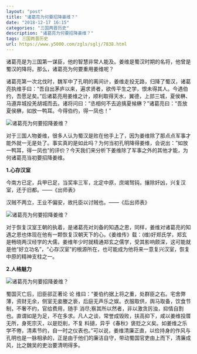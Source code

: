```yaml
---
layout: "post"
title: "诸葛亮为何要招降姜维？"
date: "2018-12-17 16:15"
categories: "三国两晋历史"
description: "诸葛亮为何要招降姜维？"
tags: 三国两晋历史
url: https://www.y5000.com/zgls/sglj/7838.html
---
```






诸葛亮是为三国第一谋臣，他的智慧非常人能及。姜维是蜀汉时期的名将，他曾是蜀汉的降将。那么，诸葛亮为何要重用姜维呢？

诸葛亮第一次北伐时，魏军中了孔明的离间计，姜维走投无路，归降了蜀汉，诸葛亮执维手曰：“吾自出茅庐以来，遍求贤者，欲传平生之学，恨未得其人。今遇伯约，吾愿足矣。”后诸葛亮用姜维之计，顺利取得天水，翼德，上邽三城，夏侯楙、马遵弃城投羌胡城而去。诸将问曰：“丞相何不去追摛夏候楙？”诸葛亮曰：“吾放夏侯楙，如放一鸭耳。今得伯约，得一凤也！”

![诸葛亮为何要招降姜维？](/uploads/allimg/161220/6-161220161034437.JPG)

对于三国人物姜维，很多人认为蜀汉是败在他手上了，因为姜维除了那点点军事才能外就一无是处了。事实真的是如此吗？为何当初孔明降得姜维，会说出：”如放一鸭耳，得一凤也“的评价？今天我们来分析下姜维除了军事之外的其他才能，为何诸葛亮当初要招降姜维。

**1.心存汉室**

今南方已定，兵甲已足，当奖率三军，北定中原，庶竭驽钝，攘除奸凶，兴复汉室，还于旧都。——《出师表》

汉贼不两立，王业不偏安，故托臣以讨贼也。——《后出师表》

![诸葛亮为何要招降姜维？](/uploads/allimg/161220/6-161220161101539.JPG)

对于恢复汉室王朝的执着，是诸葛亮对刘备的知遇之恩，同样，姜维对诸葛亮的知遇之恩也体现在他有一颗恢复汉朝天下的心。《姜维传》载：(维)好郑氏学，郑玄是畅晓两汉经学的大儒，姜维年少时就精通郑玄之儒学，受其影响颇深，这可能就是他“好立功名”，“心存汉室”的根源所在，也可能成为他将来一意复兴汉室，恢复中原的精神支柱之一。

**2.人格魅力**

![诸葛亮为何要招降姜维？](/uploads/allimg/161220/6-16122016120I62.JPG)

蜀国灭亡后，旧臣郤正著论 论
维曰：“姜伯约据上将之重，处群臣之右。宅舍弊薄，资财无余，侧室无妾媵之亵，后庭无声乐之娱。衣服取供，舆马取备，饮食节制，不奢不约，官给费用，随手
消尽;察其所以然者，非以激贪厉浊，抑情自割也。直谓如是为足，不在多求。凡人之谈，常誉成毁败，扶高抑下，咸以姜维投厝无所，身死宗灭，以是贬削，不复
料擿，异乎《春秋》褒贬之义矣。如姜维之乐学不倦，清素节约，自一时之仪表也。”可以说，姜维清廉正直，以俭持身的作风与孔明也是一脉相承的，正是由于他们的廉洁自守，带动蜀国官吏由上而下，清廉成风，比之魏吴的吏治要清明得多。
